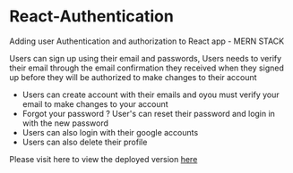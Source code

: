 # React-Authentication
Adding user Authentication and authorization to React app - MERN STACK


<div>
<p>
Users can sign up using their email and passwords,
Users needs to verify their email through the  email confirmation they received when they signed up before they will be authorized to make changes to their account
</p>



<ul>
<li>Users can create account with their emails and oyou must verify your email to make changes to your account</li>

<li>Forgot your password ? User's can  reset their password and login in with the new password </li>

<li>Users  can also login with their google accounts</li>
  
<li>Users can also delete their profile</li>
</ul>
  <p>Please visit here to view the deployed version <a href='https://mighty-harbor-91828.herokuapp.com/'>here </a></p>
</div>


